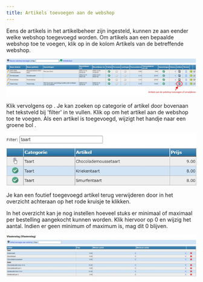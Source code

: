 ```yaml
---
title: Artikels toevoegen aan de webshop
---
```


Eens de artikels in het artikelbeheer zijn ingesteld, kunnen ze aan eender welke webshop toegevoegd worden. Om artikels aan een bepaalde webshop toe te voegen, klik op <LegacyAction img="artikels.png" /> in de kolom Artikels van de betreffende webshop. 

![Artikels toevoegen](./webshop_artikels_toevoegen.jpg)

Klik vervolgens op <LegacyAction img="pluscircle.png" text="Artikel toevoegen aan webshop" />. Je kan zoeken op categorie of artikel door bovenaan het tekstveld bij 'filter' in te vullen. Klik op <LegacyAction img="select.png" /> om het artikel aan de webshop toe te voegen. Als een artikel is toegevoegd, wijzigt het handje naar een groene bol <LegacyAction img="vinkjeGroenRond.png" />.

![Artikels toevoegen](./webshop_artikel_toevoegen_3.jpg)

Je kan een foutief toegevoegd artikel terug verwijderen door in het overzicht achteraan op het rode kruisje <LegacyAction img="remove.png" /> te klikken. 

In het overzicht kan je nog instellen hoeveel stuks er minimaal of maximaal per bestelling aangekocht kunnen worden. Klik hiervoor op 0 en wijzig het aantal. Indien er geen minimum of maximum is, mag dit 0 blijven.

![Alle artikelen](./webshop_alle_artikelen.jpg)